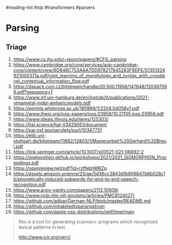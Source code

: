 #reading-list #nlp #transformers #parsers
# Parsing
## Triage
1. https://www.cs.jhu.edu/~jason/papers/#CFG_parsing
2. https://www.cambridge.org/core/services/aop-cambridge-core/content/view/6D848C753AAA7DD978217645283F9DFE/S1351324921000371a.pdf/joint_learning_of_morphology_and_syntax_with_crosslevel_contextual_information_flow.pdf
3. https://dspace.cuni.cz/bitstream/handle/20.500.11956/147648/120397596.pdf?sequence=1
4. https://www.inf.uni-hamburg.de/en/inst/ab/lt/publications/2021-yimametal-mdpi-amharicmodels.pdf
5. https://eprints.whiterose.ac.uk/185969/1/2204.04058v1.pdf
6. https://www.theoj.org/joss-papers/joss.03958/10.21105.joss.03958.pdf
7. https://www.ideals.illinois.edu/items/125303/
8. https://hal.science/hal-03429051/document
9. https://par.nsf.gov/servlets/purl/10347731
10. https://elib.uni-stuttgart.de/bitstream/11682/12803/1/Masterarbeit%20Gerhard%20Breul.pdf
11. https://link.springer.com/article/10.1007/s00521-021-06692-2
12. https://sigmorphon.github.io/workshops/2021/2021_SIGMORPHON_Proceedings.pdf
13. https://openreview.net/pdf?id=rzffebhWBZq
14. https://assets.amazon.science/25/ae/5d36cc3843d1b906647b6b528c1b/phonetically-induced-subwords-for-end-to-end-speech-recognition.pdf
15. https://www.arxiv-vanity.com/papers/2112.10508/
16. https://www.ncbi.nlm.nih.gov/pmc/articles/PMC8124527/
17. https://github.com/adbar/German-NLP/blob/master/README.md
18. https://github.com/inhabitedtype/angstrom
19. https://github.com/apple-oss-distributions/xelf/tree/main
> flex is a tool for generating scanners: programs which recognized lexical patterns in text.
> 
> http://www.icir.org/vern/